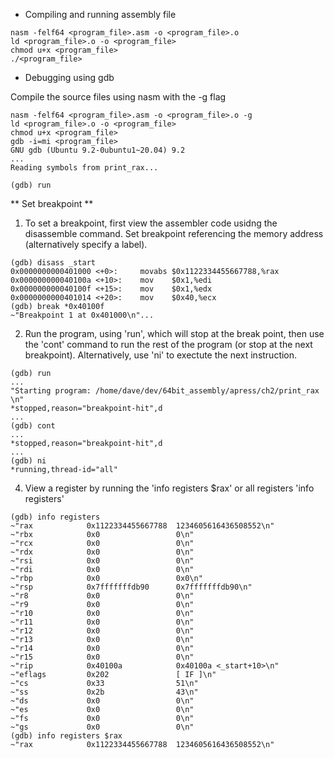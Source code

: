 * Compiling and running assembly file

```
nasm -felf64 <program_file>.asm -o <program_file>.o
ld <program_file>.o -o <program_file>
chmod u+x <program_file>
./<program_file>
```

* Debugging using gdb

Compile the source files using nasm with the -g flag

```
nasm -felf64 <program_file>.asm -o <program_file>.o -g
ld <program_file>.o -o <program_file>
chmod u+x <program_file>
gdb -i=mi <program_file>
GNU gdb (Ubuntu 9.2-0ubuntu1~20.04) 9.2
...
Reading symbols from print_rax...

(gdb) run

```

** Set breakpoint **

1. To set a breakpoint, first view the assembler code usidng the disassemble command. Set breakpoint referencing the memory address (alternatively specify a label).

```
(gdb) disass _start
0x0000000000401000 <+0>:     movabs $0x1122334455667788,%rax
0x000000000040100a <+10>:    mov    $0x1,%edi
0x000000000040100f <+15>:    mov    $0x1,%edx
0x0000000000401014 <+20>:    mov    $0x40,%ecx
(gdb) break *0x40100f
~"Breakpoint 1 at 0x401000\n"...
```

2. Run the program, using 'run', which will stop at the break point, then use the 'cont' command to run the rest of the program (or stop at the next breakpoint). Alternatively, use 'ni' to exectute the next instruction.

```
(gdb) run
...
"Starting program: /home/dave/dev/64bit_assembly/apress/ch2/print_rax \n"
*stopped,reason="breakpoint-hit",d
...
(gdb) cont
...
*stopped,reason="breakpoint-hit",d
...
(gdb) ni
*running,thread-id="all"
```

4. View a register by running the 'info registers $rax' or all registers 'info registers' 

```
(gdb) info registers
~"rax            0x1122334455667788  1234605616436508552\n"
~"rbx            0x0                 0\n"
~"rcx            0x0                 0\n"
~"rdx            0x0                 0\n"
~"rsi            0x0                 0\n"
~"rdi            0x0                 0\n"
~"rbp            0x0                 0x0\n"
~"rsp            0x7fffffffdb90      0x7fffffffdb90\n"
~"r8             0x0                 0\n"
~"r9             0x0                 0\n"
~"r10            0x0                 0\n"
~"r11            0x0                 0\n"
~"r12            0x0                 0\n"
~"r13            0x0                 0\n"
~"r14            0x0                 0\n"
~"r15            0x0                 0\n"
~"rip            0x40100a            0x40100a <_start+10>\n"
~"eflags         0x202               [ IF ]\n"
~"cs             0x33                51\n"
~"ss             0x2b                43\n"
~"ds             0x0                 0\n"
~"es             0x0                 0\n"
~"fs             0x0                 0\n"
~"gs             0x0                 0\n"
(gdb) info registers $rax
~"rax            0x1122334455667788  1234605616436508552\n"
```
